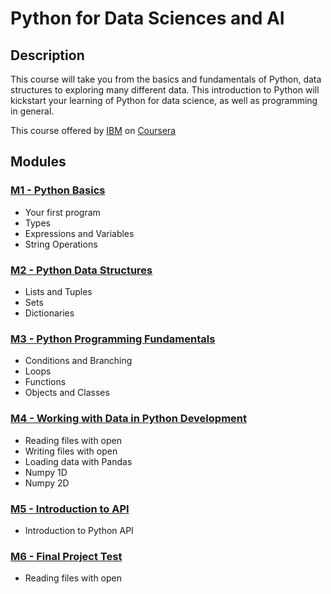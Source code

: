 # Python for Data Sciences and AI


## Description
This course will take you from the basics and fundamentals of Python, data structures to exploring many different data.
This introduction to Python will kickstart your learning of Python for data science, as well as programming in general.

This course offered by [IBM](https://www.ibm.com/) on [Coursera](https://www.coursera.org/learn/python-for-applied-data-science-ai/)


## Modules

### [M1 - Python Basics](https://github.com/naiim-khaskhoussi/python-for-datasciences-and-ai/tree/master/1-python-basics) 
+ Your first program
+	Types
+	Expressions and Variables
+	String Operations

### [M2 - Python Data Structures](https://github.com/naiim-khaskhoussi/python-for-datasciences-and-ai/tree/master/2-python-data-structures) 
+ Lists and Tuples
+	Sets
+	Dictionaries

### [M3 - Python Programming Fundamentals](https://github.com/naiim-khaskhoussi/python-for-datasciences-and-ai/tree/master/3-python-programming-fundamentals) 
+	Conditions and Branching
+	Loops
+	Functions
+	Objects and Classes

### [M4 - Working with Data in Python Development](https://github.com/naiim-khaskhoussi/python-for-datasciences-and-ai/tree/master/4-working-with-data-in-python) 
+	Reading files with open
+	Writing files with open
+	Loading data with Pandas
+	Numpy 1D
+ Numpy 2D

### [M5 - Introduction to API](https://github.com/naiim-khaskhoussi/python-for-datasciences-and-ai/tree/master/5-intro-to-api) 
+	Introduction to Python API

### [M6 - Final Project Test](https://github.com/naiim-khaskhoussi/python-for-datasciences-and-ai/tree/master/6-analysing-us-economic-data) 
+	Reading files with open




